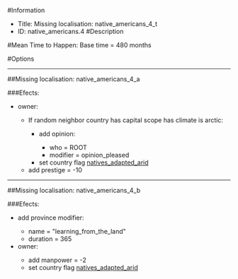 #Information
 - Title: Missing localisation: native_americans_4_t
 - ID: native_americans.4
#Description

#Mean Time to Happen:
Base time = 480 months

#Options

___
##Missing localisation: native_americans_4_a

###Efects:<ul><li>owner:</li><ul><li>If random neighbor country has capital scope has climate is arctic:</li><ul><li>add opinion:</li><ul><li>who = ROOT</li><li>modifier = opinion_pleased</li></ul><li>set country flag [natives_adapted_arid](../flags/natives_adapted_arid.md)</li></ul><li>add prestige = -10</li></ul></ul>

___
##Missing localisation: native_americans_4_b

###Efects:<ul><li>add province modifier:</li><ul><li>name = "learning_from_the_land"</li><li>duration = 365</li></ul><li>owner:</li><ul><li>add manpower = -2</li><li>set country flag [natives_adapted_arid](../flags/natives_adapted_arid.md)</li></ul></ul>
